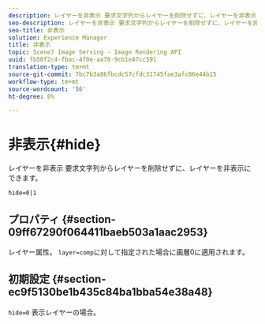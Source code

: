 ```yaml
---
description: レイヤーを非表示 要求文字列からレイヤーを削除せずに、レイヤーを非表示にできます。
seo-description: レイヤーを非表示 要求文字列からレイヤーを削除せずに、レイヤーを非表示にできます。
seo-title: 非表示
solution: Experience Manager
title: 非表示
topic: Scene7 Image Serving - Image Rendering API
uuid: fb50f2c4-fbac-4f0e-aa78-9cb1e47cc591
translation-type: tm+mt
source-git-commit: 7bc7b3a86fbcdc57cfdc31745fae3afc06e44b15
workflow-type: tm+mt
source-wordcount: '56'
ht-degree: 8%

---
```



# 非表示{#hide}

レイヤーを非表示 要求文字列からレイヤーを削除せずに、レイヤーを非表示にできます。

`hide=0|1`

## プロパティ {#section-09ff67290f064411baeb503a1aac2953}

レイヤー属性。 `layer=comp`に対して指定された場合に画層0に適用されます。

## 初期設定 {#section-ec9f5130be1b435c84ba1bba54e38a48}

`hide=0` 表示レイヤーの場合。

